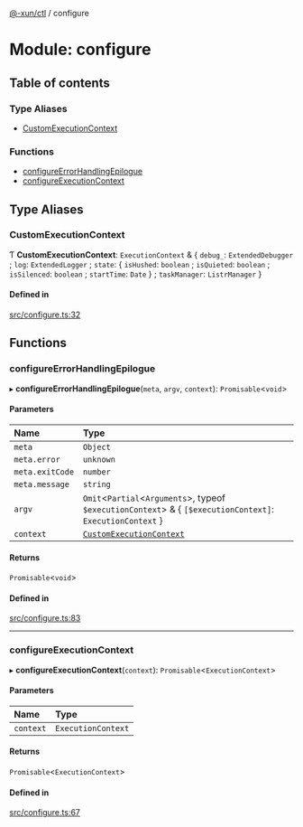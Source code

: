 [@-xun/ctl](../README.md) / configure

# Module: configure

## Table of contents

### Type Aliases

- [CustomExecutionContext](configure.md#customexecutioncontext)

### Functions

- [configureErrorHandlingEpilogue](configure.md#configureerrorhandlingepilogue)
- [configureExecutionContext](configure.md#configureexecutioncontext)

## Type Aliases

### CustomExecutionContext

Ƭ **CustomExecutionContext**: `ExecutionContext` & \{ `debug_`: `ExtendedDebugger` ; `log`: `ExtendedLogger` ; `state`: \{ `isHushed`: `boolean` ; `isQuieted`: `boolean` ; `isSilenced`: `boolean` ; `startTime`: `Date`  } ; `taskManager`: `ListrManager`  }

#### Defined in

[src/configure.ts:32](https://github.com/Xunnamius/xunnctl/blob/12ada31/src/configure.ts#L32)

## Functions

### configureErrorHandlingEpilogue

▸ **configureErrorHandlingEpilogue**(`meta`, `argv`, `context`): `Promisable`\<`void`\>

#### Parameters

| Name | Type |
| :------ | :------ |
| `meta` | `Object` |
| `meta.error` | `unknown` |
| `meta.exitCode` | `number` |
| `meta.message` | `string` |
| `argv` | `Omit`\<`Partial`\<`Arguments`\>, typeof `$executionContext`\> & \{ `[$executionContext]`: `ExecutionContext`  } |
| `context` | [`CustomExecutionContext`](configure.md#customexecutioncontext) |

#### Returns

`Promisable`\<`void`\>

#### Defined in

[src/configure.ts:83](https://github.com/Xunnamius/xunnctl/blob/12ada31/src/configure.ts#L83)

___

### configureExecutionContext

▸ **configureExecutionContext**(`context`): `Promisable`\<`ExecutionContext`\>

#### Parameters

| Name | Type |
| :------ | :------ |
| `context` | `ExecutionContext` |

#### Returns

`Promisable`\<`ExecutionContext`\>

#### Defined in

[src/configure.ts:67](https://github.com/Xunnamius/xunnctl/blob/12ada31/src/configure.ts#L67)
